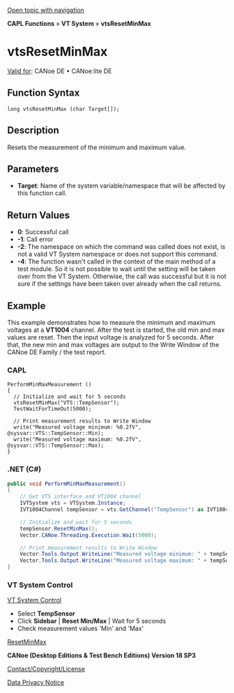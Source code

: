 [Open topic with navigation](../../../../../CANoeDEFamily.htm#Topics/CAPLFunctions/VTSystem/Functions/CAPLfunctionVTSvtsResetMinMax.md)

**CAPL Functions** » **VT System** » **vtsResetMinMax**

# vtsResetMinMax

[Valid for](../../../Shared/FeatureAvailability.md): CANoe DE • CANoe:lite DE

## Function Syntax

```plaintext
long vtsResetMinMax (char Target[]);
```

## Description

Resets the measurement of the minimum and maximum value.

## Parameters

- **Target**: Name of the system variable/namespace that will be affected by this function call.

## Return Values

- **0**: Successful call
- **-1**: Call error
- **-2**: The namespace on which the command was called does not exist, is not a valid VT System namespace or does not support this command.
- **-4**: The function wasn't called in the context of the main method of a test module. So it is not possible to wait until the setting will be taken over from the VT System. Otherwise, the call was successful but it is not sure if the settings have been taken over already when the call returns.

## Example

This example demonstrates how to measure the minimum and maximum voltages at a **VT1004** channel. After the test is started, the old min and max values are reset. Then the input voltage is analyzed for 5 seconds. After that, the new min and max voltages are output to the Write Window of the CANoe DE Family / the test report.

### CAPL

```plaintext
PerformMinMaxMeasurement ()
{
  // Initialize and wait for 5 seconds
  vtsResetMinMax("VTS::TempSensor");
  TestWaitForTimeOut(5000);

  // Print measurement results to Write Window
  write("Measured voltage minimum: %0.2fV", @sysvar::VTS::TempSensor::Min);
  write("Measured voltage maximum: %0.2fV", @sysvar::VTS::TempSensor::Max);
}
```

### .NET (C#)

```csharp
public void PerformMinMaxMeasurement()
{
    // Get VTS interface and VT1004 channel
    IVTSystem vts = VTSystem.Instance;
    IVT1004Channel tempSensor = vts.GetChannel("TempSensor") as IVT1004Channel;

    // Initialize and wait for 5 seconds
    tempSensor.ResetMinMax();
    Vector.CANoe.Threading.Execution.Wait(5000);

    // Print measurement results to Write Window
    Vector.Tools.Output.WriteLine("Measured voltage minimum: " + tempSensor.Min.Value.ToString() + "V");
    Vector.Tools.Output.WriteLine("Measured voltage maximum: " + tempSensor.Max.Value.ToString() + "V");
}
```

### VT System Control

[VT System Control](../../../CANoeCANalyzer/VTSystem/VTSystemControl/VTSControl.md)

- Select **TempSensor**
- Click **Sidebar** | **Reset Min/Max** | Wait for 5 seconds
- Check measurement values 'Min' and 'Max'

[ResetMinMax](CAPLfunctionVTSResetMinMax.md)

**CANoe (Desktop Editions & Test Bench Editions) Version 18 SP3**

[Contact/Copyright/License](../../../Shared/ContactCopyrightLicense.md)

[Data Privacy Notice](https://www.vector.com/int/en/company/get-info/privacy-policy/)
